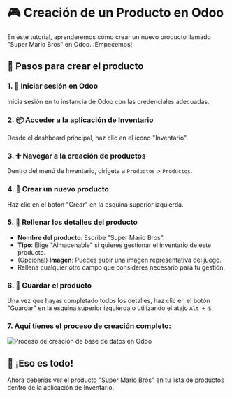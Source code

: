 # 🎮 Creación de un Producto en Odoo

En este tutorial, aprenderemos cómo crear un nuevo producto llamado "Super Mario Bros" en Odoo. ¡Empecemos!

## 🚀 Pasos para crear el producto

### 1. **🔑 Iniciar sesión en Odoo**

Inicia sesión en tu instancia de Odoo con las credenciales adecuadas.

### 2. **📦 Acceder a la aplicación de Inventario**

Desde el dashboard principal, haz clic en el ícono "Inventario".

### 3. **➕ Navegar a la creación de productos**

Dentro del menú de Inventario, dirígete a `Productos` > `Productos`.

### 4. **📝 Crear un nuevo producto**

Haz clic en el botón "Crear" en la esquina superior izquierda.

### 5. **🎨 Rellenar los detalles del producto**

- **Nombre del producto**: Escribe "Super Mario Bros".
- **Tipo**: Elige "Almacenable" si quieres gestionar el inventario de este producto.
- (Opcional) **Imagen**: Puedes subir una imagen representativa del juego.
- Rellena cualquier otro campo que consideres necesario para tu gestión.

### 6. **💾 Guardar el producto**

Una vez que hayas completado todos los detalles, haz clic en el botón "Guardar" en la esquina superior izquierda o utilizando el atajo `Alt + S`.

### 7. Aquí tienes el proceso de creación completo:

![Proceso de creación de base de datos en Odoo](https://github.com/canarydev/SGE_23-24/blob/main/assets/images/crear_producto.gif?raw=true)

## 🎉 ¡Eso es todo!

Ahora deberías ver el producto "Super Mario Bros" en tu lista de productos dentro de la aplicación de Inventario.

